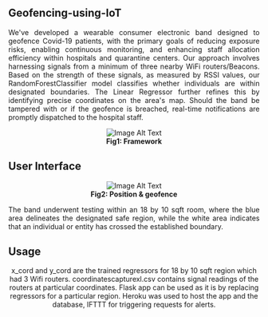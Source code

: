 ## Geofencing-using-IoT
<p align="justify">
We've developed a wearable consumer electronic band designed to geofence Covid-19 patients, with the primary goals of reducing exposure risks, enabling continuous monitoring, and enhancing staff allocation efficiency within hospitals and quarantine centers. Our approach involves harnessing signals from a minimum of three nearby WiFi routers/Beacons. Based on the strength of these signals, as measured by RSSI values, our RandomForestClassifier model classifies whether individuals are within designated boundaries. The Linear Regressor further refines this by identifying precise coordinates on the area's map. Should the band be tampered with or if the geofence is breached, real-time notifications are promptly dispatched to the hospital staff.
</p>
<p align="center">
  <img src="https://github.com/arya18mak/Geofencing-using-IoT/assets/55435847/5b2b8a0f-f5ae-4bbf-a3af-40238a116c89" alt="Image Alt Text"><br>
  <b>Fig1: Framework  </b>
</p>

## User Interface
<p align="center">
  <img src="https://github.com/arya18mak/Geofencing-using-IoT/assets/55435847/6affca8f-6413-4c51-a989-30857808745c" alt="Image Alt Text"><br>
  <b>Fig2: Position & geofence  </b>
</p> 
<p align="justify">The band underwent testing within an 18 by 10 sqft room, where the blue area delineates the designated safe region, while the white area indicates that an individual or entity has crossed the established boundary.</p>

## Usage
<p align="center">
x_cord and y_cord are the trained regressors for 18 by 10 sqft region which had 3 Wifi routers. coordinatescapturexl.csv contains signal readings of the routers at particular coordinates. Flask app can be used as it is by replacing regressors for a particular region. Heroku was used to host the app and the database, IFTTT for triggering requests for alerts.
</p>

